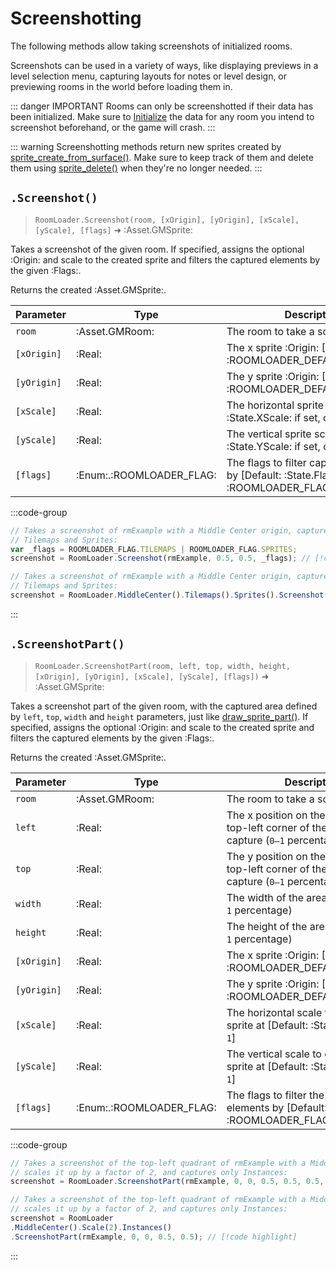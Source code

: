 # Screenshotting

The following methods allow taking screenshots of initialized rooms. 

Screenshots can be used in a variety of ways, like displaying previews in a level selection menu, capturing layouts for notes or level design, or previewing rooms in the world before loading them in.

::: danger IMPORTANT
Rooms can only be screenshotted if their data has been initialized. Make sure to [Initialize](/pages/api/roomLoader/data/#initialization) the data for any room you intend to screenshot beforehand, or the game will crash.
:::

::: warning
Screenshotting methods return new sprites created by [sprite_create_from_surface()](https://manual.gamemaker.io/monthly/en/GameMaker_Language/GML_Reference/Asset_Management/Sprites/Sprite_Manipulation/sprite_create_from_surface.htm).
Make sure to keep track of them and delete them using [sprite_delete()](https://manual.gamemaker.io/monthly/en/GameMaker_Language/GML_Reference/Asset_Management/Sprites/Sprite_Manipulation/sprite_delete.htm) when they're no longer needed.
:::

## `.Screenshot()`

> `RoomLoader.Screenshot(room, [xOrigin], [yOrigin], [xScale], [yScale], [flags]` ➜ :Asset.GMSprite:

Takes a screenshot of the given room. If specified, assigns the optional :Origin: and scale to the created sprite and filters the captured elements by the given :Flags:.

Returns the created :Asset.GMSprite:.

| Parameter | Type | Description |
|-----------|------|-------------|
| `room` | :Asset.GMRoom: | The room to take a screenshot of |
| `[xOrigin]` | :Real: | The x sprite :Origin: [Default: :ROOMLOADER_DEFAULT_XORIGIN:] |
| `[yOrigin]` | :Real: | The y sprite :Origin: [Default: :ROOMLOADER_DEFAULT_YORIGIN:] |
| `[xScale]` | :Real: | The horizontal sprite scale [Default: :State.XScale: if set, or `1`] |
| `[yScale]` | :Real: | The vertical sprite scale [Default: :State.YScale: if set, or `1`] |
| `[flags]` | :Enum:.:ROOMLOADER_FLAG: | The flags to filter captured elements by [Default: :State.Flags: if set, or :ROOMLOADER_FLAG:.`ALL`] |

:::code-group
```js [Regular]
// Takes a screenshot of rmExample with a Middle Center origin, captures only
// Tilemaps and Sprites:
var _flags = ROOMLOADER_FLAG.TILEMAPS | ROOMLOADER_FLAG.SPRITES;
screenshot = RoomLoader.Screenshot(rmExample, 0.5, 0.5, _flags); // [!code highlight]
```
```js [State]
// Takes a screenshot of rmExample with a Middle Center origin, captures only
// Tilemaps and Sprites:
screenshot = RoomLoader.MiddleCenter().Tilemaps().Sprites().Screenshot(rmExample); // [!code highlight]
```
:::

## `.ScreenshotPart()`

> `RoomLoader.ScreenshotPart(room, left, top, width, height, [xOrigin], [yOrigin], [xScale], [yScale], [flags])` ➜ :Asset.GMSprite:

Takes a screenshot part of the given room, with the captured area defined by `left`, `top`, `width` and `height` parameters, just like [draw_sprite_part()](https://manual.gamemaker.io/monthly/en/GameMaker_Language/GML_Reference/Drawing/Sprites_And_Tiles/draw_sprite_part.htm). If specified, assigns the optional :Origin: and scale to the created sprite and filters the captured elements by the given :Flags:.

Returns the created :Asset.GMSprite:.

| Parameter | Type | Description |
|-----------|------|-------------|
| `room` | :Asset.GMRoom: | The room to take a screenshot of |
| `left` | :Real: | The x position on the sprite of the top-left corner of the area to capture (`0–1` percentage) |
| `top` | :Real: | The y position on the sprite of the top-left corner of the area to capture (`0–1` percentage) |
| `width` | :Real: | The width of the area to capture (`0–1` percentage) |
| `height` | :Real: | The height of the area to capture (`0–1` percentage) |
| `[xOrigin]` | :Real: | The x sprite :Origin: [Default: :ROOMLOADER_DEFAULT_XORIGIN:] |
| `[yOrigin]` | :Real: | The y sprite :Origin: [Default: :ROOMLOADER_DEFAULT_XORIGIN:] |
| `[xScale]` | :Real: | The horizontal scale to create the sprite at [Default: :State.XScale: or `1`] |
| `[yScale]` | :Real: | The vertical scale to create the sprite at [Default: :State.YScale: or `1`] |
| `[flags]` | :Enum:.:ROOMLOADER_FLAG: | The flags to filter the captured elements by [Default: :ROOMLOADER_FLAG:.`ALL`] |

:::code-group
```js [Regular]
// Takes a screenshot of the top-left quadrant of rmExample with a Middle Center origin,
// scales it up by a factor of 2, and captures only Instances:
screenshot = RoomLoader.ScreenshotPart(rmExample, 0, 0, 0.5, 0.5, 0.5, 0.5, 2, 2, ROOMLOADER_FLAG.INSTANCES); // [!code highlight]
```
```js [State]
// Takes a screenshot of the top-left quadrant of rmExample with a Middle Center origin,
// scales it up by a factor of 2, and captures only Instances:
screenshot = RoomLoader
.MiddleCenter().Scale(2).Instances()
.ScreenshotPart(rmExample, 0, 0, 0.5, 0.5); // [!code highlight]
```
:::

